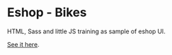 # Eshop - Bikes

HTML, Sass and little JS training as sample of eshop UI.

[See it here](https://webista.github.io/eshop-bikes/).
